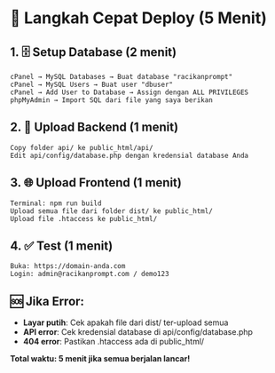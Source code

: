 # 🚀 Langkah Cepat Deploy (5 Menit)

## 1. 🗄️ Setup Database (2 menit)
```
cPanel → MySQL Databases → Buat database "racikanprompt"
cPanel → MySQL Users → Buat user "dbuser" 
cPanel → Add User to Database → Assign dengan ALL PRIVILEGES
phpMyAdmin → Import SQL dari file yang saya berikan
```

## 2. 📁 Upload Backend (1 menit)
```
Copy folder api/ ke public_html/api/
Edit api/config/database.php dengan kredensial database Anda
```

## 3. 🌐 Upload Frontend (1 menit)
```
Terminal: npm run build
Upload semua file dari folder dist/ ke public_html/
Upload file .htaccess ke public_html/
```

## 4. ✅ Test (1 menit)
```
Buka: https://domain-anda.com
Login: admin@racikanprompt.com / demo123
```

## 🆘 Jika Error:
- **Layar putih**: Cek apakah file dari dist/ ter-upload semua
- **API error**: Cek kredensial database di api/config/database.php
- **404 error**: Pastikan .htaccess ada di public_html/

**Total waktu: 5 menit jika semua berjalan lancar!**